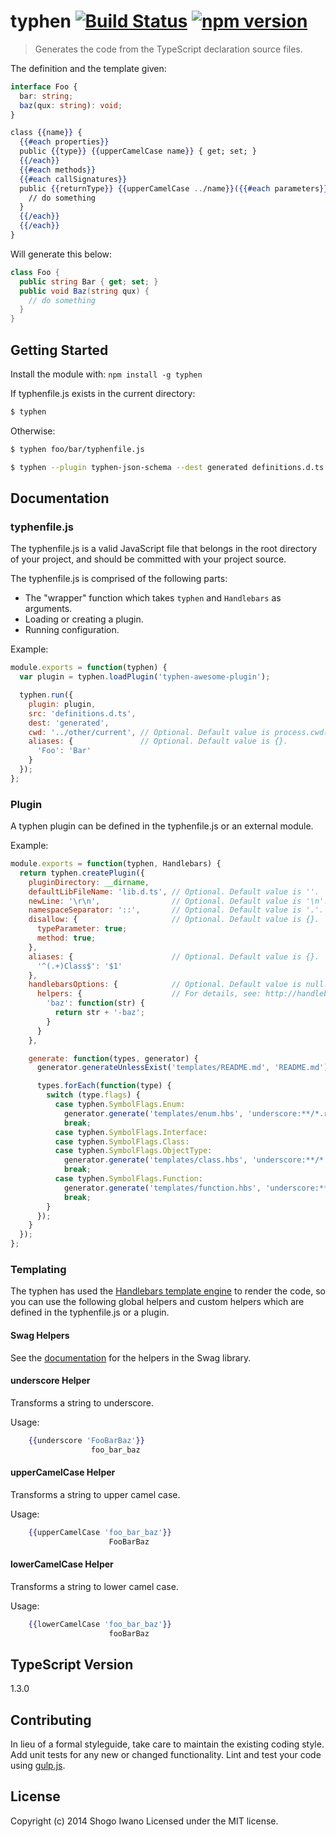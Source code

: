 # typhen [![Build Status](https://secure.travis-ci.org/shiwano/typhen.png?branch=master)](http://travis-ci.org/shiwano/typhen) [![npm version](https://badge.fury.io/js/typhen.svg)](http://badge.fury.io/js/typhen)

> Generates the code from the TypeScript declaration source files.

The definition and the template given:

```ts
interface Foo {
  bar: string;
  baz(qux: string): void;
}
```

```hbs
class {{name}} {
  {{#each properties}}
  public {{type}} {{upperCamelCase name}} { get; set; }
  {{/each}}
  {{#each methods}}
  {{#each callSignatures}}
  public {{returnType}} {{upperCamelCase ../name}}({{#each parameters}}{{type}} {{name}}{{#unless @last}}, {{/unless}}{{/each}}): {
    // do something
  }
  {{/each}}
  {{/each}}
}
```

Will generate this below:

```cs
class Foo {
  public string Bar { get; set; }
  public void Baz(string qux) {
    // do something
  }
}
```

## Getting Started
Install the module with: `npm install -g typhen`

If typhenfile.js exists in the current directory:

```sh
$ typhen
```

Otherwise:

```sh
$ typhen foo/bar/typhenfile.js
```

```sh
$ typhen --plugin typhen-json-schema --dest generated definitions.d.ts
```

## Documentation

### typhenfile.js

The typhenfile.js is a valid JavaScript file that belongs in the root directory of your project, and should be committed with your project source.

The typhenfile.js is comprised of the following parts:

* The "wrapper" function which takes `typhen` and `Handlebars` as arguments.
* Loading or creating a plugin.
* Running configuration.

Example:

```js
module.exports = function(typhen) {
  var plugin = typhen.loadPlugin('typhen-awesome-plugin');

  typhen.run({
    plugin: plugin,
    src: 'definitions.d.ts',
    dest: 'generated',
    cwd: '../other/current', // Optional. Default value is process.cwd().
    aliases: {               // Optional. Default value is {}.
      'Foo': 'Bar'
    }
  });
};
```

### Plugin

A typhen plugin can be defined in the typhenfile.js or an external module.

Example:

```js
module.exports = function(typhen, Handlebars) {
  return typhen.createPlugin({
    pluginDirectory: __dirname,
    defaultLibFileName: 'lib.d.ts', // Optional. Default value is ''.
    newLine: '\r\n',                // Optional. Default value is '\n'.
    namespaceSeparator: '::',       // Optional. Default value is '.'.
    disallow: {                     // Optional. Default value is {}.
      typeParameter: true;
      method: true;
    },
    aliases: {                      // Optional. Default value is {}.
      '^(.+)Class$': '$1'
    },
    handlebarsOptions: {            // Optional. Default value is null.
      helpers: {                    // For details, see: http://handlebarsjs.com/execution.html
        'baz': function(str) {
          return str + '-baz';
        }
      }
    },

    generate: function(types, generator) {
      generator.generateUnlessExist('templates/README.md', 'README.md');

      types.forEach(function(type) {
        switch (type.flags) {
          case typhen.SymbolFlags.Enum:
            generator.generate('templates/enum.hbs', 'underscore:**/*.rb', type);
            break;
          case typhen.SymbolFlags.Interface:
          case typhen.SymbolFlags.Class:
          case typhen.SymbolFlags.ObjectType:
            generator.generate('templates/class.hbs', 'underscore:**/*.rb', type);
            break;
          case typhen.SymbolFlags.Function:
            generator.generate('templates/function.hbs', 'underscore:**/*.rb', type);
            break;
        }
      });
    }
  });
};
```

### Templating
The typhen has used the [Handlebars template engine](http://handlebarsjs.com/) to render the code, so you can use the following global helpers and custom helpers which are defined in the typhenfile.js or a plugin.

#### Swag Helpers
See the [documentation](http://elving.github.io/swag/) for the helpers in the Swag library.

#### underscore Helper
Transforms a string to underscore.

Usage:
```hbs
    {{underscore 'FooBarBaz'}}
                  foo_bar_baz
```

#### upperCamelCase Helper
Transforms a string to upper camel case.

Usage:
```hbs
    {{upperCamelCase 'foo_bar_baz'}}
                      FooBarBaz
```

#### lowerCamelCase Helper
Transforms a string to lower camel case.

Usage:
```hbs
    {{lowerCamelCase 'foo_bar_baz'}}
                      fooBarBaz
```

## TypeScript Version

1.3.0

## Contributing
In lieu of a formal styleguide, take care to maintain the existing coding style. Add unit tests for any new or changed functionality. Lint and test your code using [gulp.js](http://gulpjs.com/).

## License
Copyright (c) 2014 Shogo Iwano
Licensed under the MIT license.
